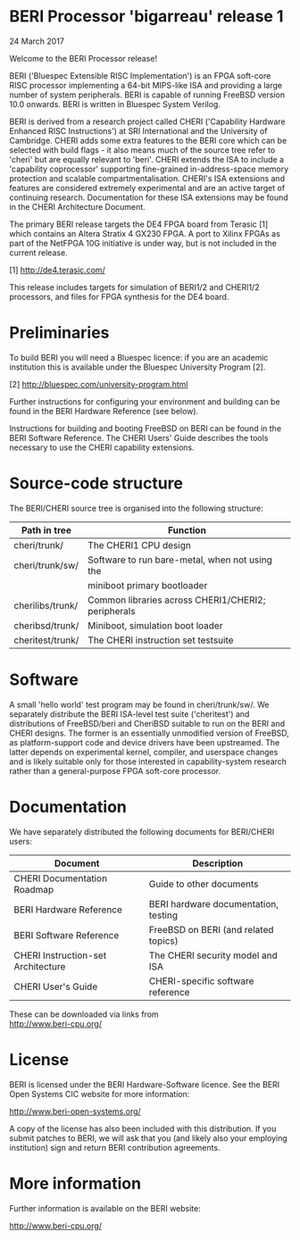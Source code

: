 BERI Processor 'bigarreau' release 1  
=================================

24 March 2017

Welcome to the BERI Processor release!

BERI ('Bluespec Extensible RISC Implementation') is an FPGA soft-core RISC
processor implementing a 64-bit MIPS-like ISA and providing a large number
of system peripherals.  BERI is capable of running FreeBSD version 10.0
onwards.  BERI is written in Bluespec System Verilog.

BERI is derived from a research project called CHERI ('Capability
Hardware Enhanced RISC Instructions') at SRI International and the
University of Cambridge.  CHERI adds some extra features to the BERI core
which can be selected with build flags - it also means much of the source
tree refer to 'cheri' but are equally relevant to 'beri'.  CHERI extends
the ISA to include a 'capability coprocessor' supporting fine-grained
in-address-space memory protection and scalable compartmentalisation.
CHERI's ISA extensions and features are considered extremely experimental
and are an active target of continuing research.  Documentation for these
ISA extensions may be found in the CHERI Architecture Document.

The primary BERI release targets the DE4 FPGA board from Terasic [1] which
contains an Altera Stratix 4 GX230 FPGA.  A port to Xilinx FPGAs as part of
the NetFPGA 10G initiative is under way, but is not included in the current
release.

[1] http://de4.terasic.com/

This release includes targets for simulation of BERI1/2 and CHERI1/2
processors, and files for FPGA synthesis for the DE4 board.


Preliminaries
=============

To build BERI you will need a Bluespec licence: if you are an academic
institution this is available under the Bluespec University Program [2].

 [2] http://bluespec.com/university-program.html

Further instructions for configuring your environment and building can be
found in the BERI Hardware Reference (see below).

Instructions for building and booting FreeBSD on BERI can be found in the
BERI Software Reference.  The CHERI Users' Guide describes the tools
necessary to use the CHERI capability extensions.


Source-code structure
=====================

The BERI/CHERI source tree is organised into the following structure:

Path in tree           | Function
-----------------------|--------------------------------------------------
cheri/trunk/           | The CHERI1 CPU design
cheri/trunk/sw/        | Software to run bare-metal, when not using the
                       | miniboot primary bootloader
cherilibs/trunk/       | Common libraries across CHERI1/CHERI2; peripherals
cheribsd/trunk/        | Miniboot, simulation boot loader
cheritest/trunk/       | The CHERI instruction set testsuite


Software
========

A small 'hello world' test program may be found in cheri/trunk/sw/.  We
separately distribute the BERI ISA-level test suite ('cheritest') and
distributions of FreeBSD/beri and CheriBSD suitable to run on the BERI and
CHERI designs.  The former is an essentially unmodified version of FreeBSD,
as platform-support code and device drivers have been upstreamed.  The
latter depends on experimental kernel, compiler, and userspace changes and
is likely suitable only for those interested in capability-system research
rather than a general-purpose FPGA soft-core processor.


Documentation
=============

We have separately distributed the following documents for BERI/CHERI users:

Document                                | Description
----------------------------------------|--------------------------------------
CHERI Documentation Roadmap             | Guide to other documents  
BERI Hardware Reference                 | BERI hardware documentation, testing  
BERI Software Reference                 | FreeBSD on BERI (and related topics)  
CHERI Instruction-set Architecture      | The CHERI security model and ISA  
CHERI User's Guide                      | CHERI-specific software reference  

These can be downloaded via links from  
  http://www.beri-cpu.org/


License
=======

BERI is licensed under the BERI Hardware-Software licence.  See the BERI
Open Systems CIC website for more information:

  http://www.beri-open-systems.org/

A copy of the license has also been included with this distribution.  If you
submit patches to BERI, we will ask that you (and likely also your employing
institution) sign and return BERI contribution agreements.


More information
================

Further information is available on the BERI website:

  http://www.beri-cpu.org/
